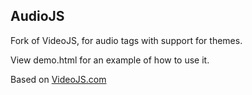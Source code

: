 AudioJS
--------
Fork of VideoJS, for audio tags with support for themes.

View demo.html for an example of how to use it.

Based on [VideoJS.com](http://videojs.com) 